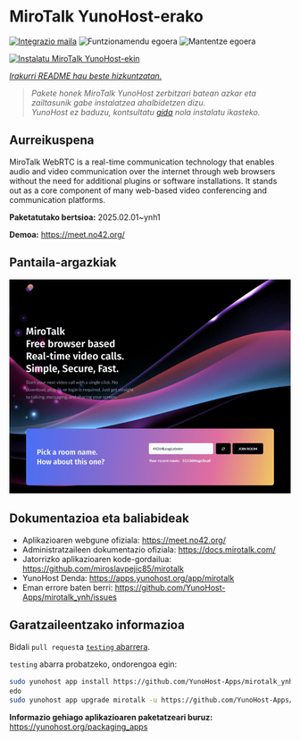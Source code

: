 <!--
Ohart ongi: README hau automatikoki sortu da <https://github.com/YunoHost/apps/tree/master/tools/readme_generator>ri esker
EZ editatu eskuz.
-->

# MiroTalk YunoHost-erako

[![Integrazio maila](https://apps.yunohost.org/badge/integration/mirotalk)](https://ci-apps.yunohost.org/ci/apps/mirotalk/)
![Funtzionamendu egoera](https://apps.yunohost.org/badge/state/mirotalk)
![Mantentze egoera](https://apps.yunohost.org/badge/maintained/mirotalk)

[![Instalatu MiroTalk YunoHost-ekin](https://install-app.yunohost.org/install-with-yunohost.svg)](https://install-app.yunohost.org/?app=mirotalk)

*[Irakurri README hau beste hizkuntzatan.](./ALL_README.md)*

> *Pakete honek MiroTalk YunoHost zerbitzari batean azkar eta zailtasunik gabe instalatzea ahalbidetzen dizu.*  
> *YunoHost ez baduzu, kontsultatu [gida](https://yunohost.org/install) nola instalatu ikasteko.*

## Aurreikuspena

MiroTalk WebRTC is a real-time communication technology that enables audio and video communication over the internet through web browsers without the need for additional plugins or software installations. It stands out as a core component of many web-based video conferencing and communication platforms.


**Paketatutako bertsioa:** 2025.02.01~ynh1

**Demoa:** <https://meet.no42.org/>

## Pantaila-argazkiak

![MiroTalk(r)en pantaila-argazkia](./doc/screenshots/screenshot.png)

## Dokumentazioa eta baliabideak

- Aplikazioaren webgune ofiziala: <https://meet.no42.org/>
- Administratzaileen dokumentazio ofiziala: <https://docs.mirotalk.com/>
- Jatorrizko aplikazioaren kode-gordailua: <https://github.com/miroslavpejic85/mirotalk>
- YunoHost Denda: <https://apps.yunohost.org/app/mirotalk>
- Eman errore baten berri: <https://github.com/YunoHost-Apps/mirotalk_ynh/issues>

## Garatzaileentzako informazioa

Bidali `pull request`a [`testing` abarrera](https://github.com/YunoHost-Apps/mirotalk_ynh/tree/testing).

`testing` abarra probatzeko, ondorengoa egin:

```bash
sudo yunohost app install https://github.com/YunoHost-Apps/mirotalk_ynh/tree/testing --debug
edo
sudo yunohost app upgrade mirotalk -u https://github.com/YunoHost-Apps/mirotalk_ynh/tree/testing --debug
```

**Informazio gehiago aplikazioaren paketatzeari buruz:** <https://yunohost.org/packaging_apps>
